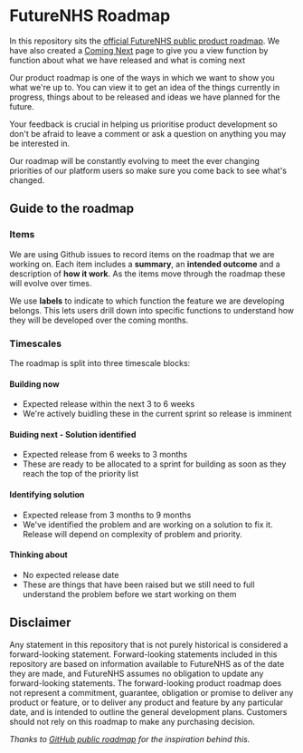 # FutureNHS Roadmap
In this repository sits the [official FutureNHS public product roadmap](https://github.com/nhsengland/futurenhs-roadmap/projects/1). We have also created a [Coming Next](/functions.md) page to give you a view function by function about what we have released and what is coming next

Our product roadmap is one of the ways in which we want to show you what we're up to. You can view it to get an idea of the things currently in progress, things about to be released and ideas we have planned for the future.

Your feedback is crucial in helping us prioritise product development so don't be afraid to leave a comment or ask a question on anything you may be interested in.

Our roadmap will be constantly evolving to meet the ever changing priorities of our platform users so make sure you come back to see what's changed.

## Guide to the roadmap

### Items
We are using Github issues to record items on the roadmap that we are working on. Each item includes a **summary**, an **intended outcome** and a description of **how it work**. As the items move through the roadmap these will evolve over times.

We use **labels** to indicate to which function the feature we are developing belongs. This lets users drill down into specific functions to understand how they will be developed over the coming months.

### Timescales

The roadmap is split into three timescale blocks:
#### Building now 
- Expected release within the next 3 to 6 weeks
- We're actively buidling these in the current sprint so release is imminent

#### Buiding next - Solution identified
- Expected release from 6 weeks to 3 months
- These are ready to be allocated to a sprint for building as soon as they reach the top of the priority list

#### Identifying solution
- Expected release from 3 months to 9 months
- We've identified the problem and are working on a solution to fix it. Release will depend on complexity of problem and priority.

#### Thinking about
- No expected release date
- These are things that have been raised but we still need to full understand the problem before we start working on them


## Disclaimer
Any statement in this repository that is not purely historical is considered a forward-looking statement. Forward-looking statements included in this repository are based on information available to FutureNHS as of the date they are made, and FutureNHS assumes no obligation to update any forward-looking statements. The forward-looking product roadmap does not represent a commitment, guarantee, obligation or promise to deliver any product or feature, or to deliver any product and feature by any particular date, and is intended to outline the general development plans. Customers should not rely on this roadmap to make any purchasing decision.

_Thanks to [GitHub public roadmap](https://github.com/github/roadmap) for the inspiration behind this._
